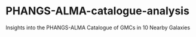 # PHANGS-ALMA-catalogue-analysis
Insights into the PHANGS-ALMA Catalogue of GMCs in 10 Nearby Galaxies
